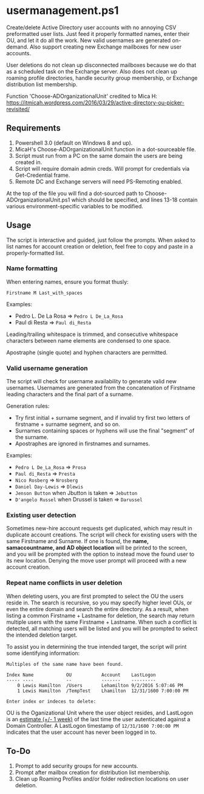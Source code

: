 # usermanagement.ps1
Create/delete Active Directory user accounts with no annoying CSV preformatted user lists. Just feed it properly formatted names, enter their OU, and let it do all the work. New valid usernames are generated on-demand. Also support creating new Exchange mailboxes for new user accounts. 

User deletions do not clean up disconnected mailboxes because we do that as a scheduled task on the Exchange server. Also does not clean up roaming profile directories, handle security group membership, or Exchange distribution list membership.

Function 'Choose-ADOrganizationalUnit' credited to Mica H: https://itmicah.wordpress.com/2016/03/29/active-directory-ou-picker-revisited/

## Requirements ##
1. Powershell 3.0 (default on Windows 8 and up).
2. MicaH's Choose-ADOrganizationalUnit function in a dot-sourceable file.
2. Script must run from a PC on the same domain the users are being created in.
3. Script will require domain admin creds. Will prompt for credentials via Get-Credential frame.
4. Remote DC and Exchange servers will need PS-Remoting enabled.

At the top of the file you will find a dot-sourced path to Choose-ADOrganizationalUnit.ps1 which should be specified, and lines 13-18 contain various environment-specific variables to be modified.

## Usage ##

The script is interactive and guided, just follow the prompts. When asked to list names for account creation or deletion, feel free to copy and paste in a properly-formatted list.

### Name formatting ###

When entering names, ensure you format thusly: 

<code>Firstname M Last_with_spaces</code>

Examples:
* Pedro L. De La Rosa  => <code>Pedro L De_La_Rosa</code>
* Paul  di Resta => <code>Paul di_Resta</code>

Leading/trailing whitespace is trimmed, and consecutive whitespace characters between name elements are condensed to one space.

Apostraphe (single quote) and hyphen characters are permitted.

### Valid username generation ###

The script will check for username availability to generate valid new usernames. Usernames are generated from the concatenation of Firstname leading characters and the final part of a surname. 

Generation rules:
* Try first initial + surname segment, and if invalid try first two letters of firstname + surname segment, and so on.
* Surnames containing spaces or hyphens will use the final "segment" of the surname.
* Apostraphes are ignored in firstnames and surnames.

Examples:
* <code>Pedro L De_La_Rosa</code> => <code>Prosa</code>
* <code>Paul di_Resta</code> => <code>Presta</code>
* <code>Nico Rosberg</code> => <code>Nrosberg</code>
* <code>Daniel Day-Lewis</code> => <code>Dlewis</code>
* <code>Jenson Button</code> when Jbutton is taken => <code>Jebutton</code>
* <code>D'angelo Russel</code> when Drussel is taken => <code>Darussel</code>

### Existing user detection ###

Sometimes new-hire account requests get duplicated, which may result in duplicate account creations. The script will check for existing users with the same Firstname and Surname. If one is found, the **name, samaccountname, and AD object location** will be printed to the screen, and you will be prompted with the option to instead move the found user to its new location. Denying the move user prompt will proceed with a new account creation.

### Repeat name conflicts in user deletion ###

When deleting users, you are first prompted to select the OU the users reside in. The search is recursive, so you may specify higher level OUs, or even the entire domain and search the entire directory. As a result, when listing a common Firstname + Lastname for deletion, the search may return multiple users with the same Firstname + Lastname. When such a conflict is detected, all matching users will be listed and you will be prompted to select the intended deletion target.

To assist you in determining the true intended target, the script will print some identifying information:

```
Multiples of the same name have been found.

Index Name            OU           Account    LastLogon
----- ----            --           -------    ---------
    0 Lewis Hamilton  /Users       Lehamilton 9/2/2016 5:07:46 PM
    1 Lewis Hamilton  /TempTest    Lhamilton  12/31/1600 7:00:00 PM

Enter index or indeces to delete: 
```

OU is the Oganizational Unit where the user object resides, and LastLogon is an [estimate (+/- 1 week)](https://blogs.technet.microsoft.com/askds/2009/04/15/the-lastlogontimestamp-attribute-what-it-was-designed-for-and-how-it-works/) of the last time the user autenticated against a Domain Controller. A LastLogon timestamp of <code>12/31/1600 7:00:00 PM</code> indicates that the user account has never been logged in to.

## To-Do ##

1. Prompt to add security groups for new accounts.
2. Prompt after mailbox creation for distribution list membership.
3. Clean up Roaming Profiles and/or folder redirection locations on user deletion.
